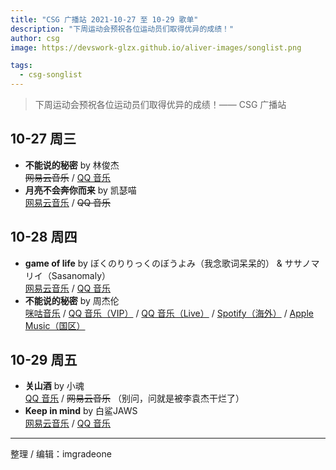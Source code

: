 ```yaml
---
title: "CSG 广播站 2021-10-27 至 10-29 歌单"
description: "下周运动会预祝各位运动员们取得优异的成绩！"
author: csg
image: https://devswork-glzx.github.io/aliver-images/songlist.png

tags:
  - csg-songlist
---
```


> 下周运动会预祝各位运动员们取得优异的成绩！—— CSG 广播站

## 10-27 周三

- **不能说的秘密** by 林俊杰  
  ~~网易云音乐~~ / [QQ 音乐](https://y.qq.com/n/ryqq/songDetail/0013CxwQ4DRfLX)
- **月亮不会奔你而来** by 凯瑟喵  
  [网易云音乐](https://music.163.com/song?id=1467971543) / ~~QQ 音乐~~

## 10-28 周四

- **game of life** by ぼくのりりっくのぼうよみ（我念歌词呆呆的） & ササノマリイ（Sasanomaly）  
  [网易云音乐](https://music.163.com/song?id=484249508) / [QQ 音乐](https://y.qq.com/n/ryqq/songDetail/0012n3uB4fWboq)
- **不能说的秘密** by 周杰伦  
  [咪咕音乐](https://music.migu.cn/v3/music/song/60054701988) / [QQ 音乐（VIP）](https://y.qq.com/n/ryqq/songDetail/002MXZNu1GToOk) / [QQ 音乐（Live）](https://y.qq.com/n/ryqq/songDetail/001gBSAD02MXpA) / [Spotify（海外）](https://open.spotify.com/track/5mktG3zst5SVxAiVHY4j6C) / [Apple Music（国区）](https://music.apple.com/cn/album/不能说的秘密-独唱版/535776371?i=535776456)

## 10-29 周五

- **关山酒** by 小魂  
  [QQ 音乐](https://y.qq.com/n/ryqq/songDetail/0011wSTz0KFWlE) / ~~网易云音乐~~ （别问，问就是被李袁杰干烂了）
- **Keep in mind** by 白鲨JAWS  
  [网易云音乐](https://music.163.com/song?id=1480394351) / [QQ 音乐](https://y.qq.com/n/ryqq/songDetail/000X5NTr1917lG)

---

整理 / 编辑：imgradeone
